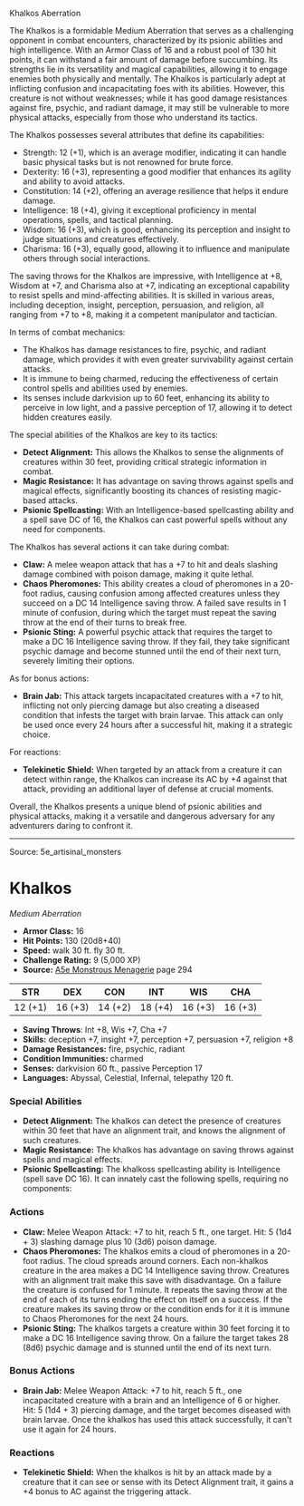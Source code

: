 <MonsterName/>Khalkos</MonsterName>
<CreatureType/>Aberration</CreatureType>

<summary>The Khalkos is a formidable Medium Aberration that serves as a challenging opponent in combat encounters, characterized by its psionic abilities and high intelligence. With an Armor Class of 16 and a robust pool of 130 hit points, it can withstand a fair amount of damage before succumbing. Its strengths lie in its versatility and magical capabilities, allowing it to engage enemies both physically and mentally. The Khalkos is particularly adept at inflicting confusion and incapacitating foes with its abilities. However, this creature is not without weaknesses; while it has good damage resistances against fire, psychic, and radiant damage, it may still be vulnerable to more physical attacks, especially from those who understand its tactics.</summary>

<detail>

The Khalkos possesses several attributes that define its capabilities:
- Strength: 12 (+1), which is an average modifier, indicating it can handle basic physical tasks but is not renowned for brute force.
- Dexterity: 16 (+3), representing a good modifier that enhances its agility and ability to avoid attacks.
- Constitution: 14 (+2), offering an average resilience that helps it endure damage.
- Intelligence: 18 (+4), giving it exceptional proficiency in mental operations, spells, and tactical planning.
- Wisdom: 16 (+3), which is good, enhancing its perception and insight to judge situations and creatures effectively.
- Charisma: 16 (+3), equally good, allowing it to influence and manipulate others through social interactions.

The saving throws for the Khalkos are impressive, with Intelligence at +8, Wisdom at +7, and Charisma also at +7, indicating an exceptional capability to resist spells and mind-affecting abilities. It is skilled in various areas, including deception, insight, perception, persuasion, and religion, all ranging from +7 to +8, making it a competent manipulator and tactician.

In terms of combat mechanics:
- The Khalkos has damage resistances to fire, psychic, and radiant damage, which provides it with even greater survivability against certain attacks.
- It is immune to being charmed, reducing the effectiveness of certain control spells and abilities used by enemies.
- Its senses include darkvision up to 60 feet, enhancing its ability to perceive in low light, and a passive perception of 17, allowing it to detect hidden creatures easily.

The special abilities of the Khalkos are key to its tactics:
- **Detect Alignment:** This allows the Khalkos to sense the alignments of creatures within 30 feet, providing critical strategic information in combat.
- **Magic Resistance:** It has advantage on saving throws against spells and magical effects, significantly boosting its chances of resisting magic-based attacks.
- **Psionic Spellcasting:** With an Intelligence-based spellcasting ability and a spell save DC of 16, the Khalkos can cast powerful spells without any need for components.

The Khalkos has several actions it can take during combat:
- **Claw:** A melee weapon attack that has a +7 to hit and deals slashing damage combined with poison damage, making it quite lethal.
- **Chaos Pheromones:** This ability creates a cloud of pheromones in a 20-foot radius, causing confusion among affected creatures unless they succeed on a DC 14 Intelligence saving throw. A failed save results in 1 minute of confusion, during which the target must repeat the saving throw at the end of their turns to break free.
- **Psionic Sting:** A powerful psychic attack that requires the target to make a DC 16 Intelligence saving throw. If they fail, they take significant psychic damage and become stunned until the end of their next turn, severely limiting their options.

As for bonus actions:
- **Brain Jab:** This attack targets incapacitated creatures with a +7 to hit, inflicting not only piercing damage but also creating a diseased condition that infests the target with brain larvae. This attack can only be used once every 24 hours after a successful hit, making it a strategic choice.

For reactions:
- **Telekinetic Shield:** When targeted by an attack from a creature it can detect within range, the Khalkos can increase its AC by +4 against that attack, providing an additional layer of defense at crucial moments.

Overall, the Khalkos presents a unique blend of psionic abilities and physical attacks, making it a versatile and dangerous adversary for any adventurers daring to confront it.</detail>



---

Source: 5e_artisinal_monsters

# Khalkos

*Medium* *Aberration*

- **Armor Class:** 16
- **Hit Points:** 130 (20d8+40)
- **Speed:** walk 30 ft. fly 30 ft.
- **Challenge Rating:** 9 (5,000 XP)
- **Source:** [A5e Monstrous Menagerie](https://enpublishingrpg.com/products/level-up-monstrous-menagerie-a5e) page 294

| STR | DEX | CON | INT | WIS | CHA |
| --- | --- | --- | --- | --- | --- |
| 12 (+1) | 16 (+3) | 14 (+2) | 18 (+4) | 16 (+3) | 16 (+3) |

- **Saving Throws**: Int +8, Wis +7, Cha +7
- **Skills:** deception +7, insight +7, perception +7, persuasion +7, religion +8
- **Damage Resistances:** fire, psychic, radiant
- **Condition Immunities:** charmed
- **Senses:** darkvision 60 ft., passive Perception 17
- **Languages:** Abyssal, Celestial, Infernal, telepathy 120 ft.

### Special Abilities

- **Detect Alignment:** The khalkos can detect the presence of creatures within 30 feet that have an alignment trait, and knows the alignment of such creatures.
- **Magic Resistance:** The khalkos has advantage on saving throws against spells and magical effects.
- **Psionic Spellcasting:** The khalkoss spellcasting ability is Intelligence (spell save DC 16). It can innately cast the following spells, requiring no components:

### Actions

- **Claw:** Melee Weapon Attack: +7 to hit, reach 5 ft., one target. Hit: 5 (1d4 + 3) slashing damage plus 10 (3d6) poison damage.
- **Chaos Pheromones:** The khalkos emits a cloud of pheromones in a 20-foot radius. The cloud spreads around corners. Each non-khalkos creature in the area makes a DC 14 Intelligence saving throw. Creatures with an alignment trait make this save with disadvantage. On a failure  the creature is confused for 1 minute. It repeats the saving throw at the end of each of its turns  ending the effect on itself on a success. If the creature makes its saving throw or the condition ends for it  it is immune to Chaos Pheromones for the next 24 hours.
- **Psionic Sting:** The khalkos targets a creature within 30 feet  forcing it to make a DC 16 Intelligence saving throw. On a failure  the target takes 28 (8d6) psychic damage and is stunned until the end of its next turn.

### Bonus Actions

- **Brain Jab:** Melee Weapon Attack: +7 to hit, reach 5 ft., one incapacitated creature with a brain and an Intelligence of 6 or higher. Hit: 5 (1d4 + 3) piercing damage, and the target becomes diseased with brain larvae. Once the khalkos has used this attack successfully, it can't use it again for 24 hours.

### Reactions

- **Telekinetic Shield:** When the khalkos is hit by an attack made by a creature that it can see or sense with its Detect Alignment trait, it gains a +4 bonus to AC against the triggering attack.





